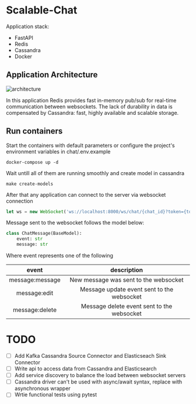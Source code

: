 # Scalable-Chat

Application stack:

* FastAPI
* Redis
* Cassandra
* Docker


## Application Architecture
![architecture](https://uc583fcec2add7a8da090f32d27c.previews.dropboxusercontent.com/p/thumb/ABzfENvKKPBKt_f0Labt3VLgHz64WMKnB1eLR-WOQ0kvTAaDsMo5VPjAJ91Bl7KmTzFlT-E2Gb0nVC6N2fA0SQxAsO2pX4QVDMO_ScLPrRlMkceX-7sJfORkxoQEbVdlNX8bLD8u6y62YYMaf6oCIuSGxXJEdvOEMyswuRqGIUujXk9mCB66hCHg2NZb166AEiIdAmMK_sIWMX5JMQeDosk55t_TMFZDX8SZnFlesq4zSpwaVPYr_wG9aN_ViKS93la-Th_mX9ZfGCJmxNjFOc7s1vF-K23wQTfiKb8lGBqZV4Q8zi_dQr6COo49-rf2hTCw36IFlkCtOHYZdvYkaK4Hh5whOIWJSJ4m0i1405mPzlUOGFy_urogqNnlt2yO5_GMOPmdwmf5O-Mv_UsvVX4BZKbPtorOQWVUnPNuW43qPw/p.png)

In this application Redis provides fast in-memory pub/sub for real-time communication between websockets. The lack of durability in data is compensated by Cassandra: fast, highly available and scalable storage.


## Run containers
Start the containers with default parameters or configure the project's environment variables in chat/.env.example
```
docker-compose up -d
```
Wait untill all of them are running smoothly and create model in cassandra
```
make create-models
```

After that any application can connect to the server via websocket connection
```javascript
let ws = new WebSocket('ws://localhost:8000/ws/chat/{chat_id}?token={token}')
```

Message sent to the websocket follows the model below:
```python
class ChatMessage(BaseModel):
    event: str
    message: str
```
Where event represents one of the following

|    **event**    |               **description**              |
|:---------------:|:------------------------------------------:|
| message:message | New message was sent to the websocket      |
| message:edit    | Message update event sent to the websocket |
| message:delete  | Message delete event sent to the websocket |


# TODO

- [ ] Add Kafka Cassandra Source Connector and Elasticseach Sink Connector
- [ ] Write api to access data from Cassandra and Elasticsearch
- [ ] Add service discovery to balance the load between websocket servers
- [ ] Cassandra driver can't be used with async/await syntax, replace with asynchronous wrapper
- [ ] Wrtie functional tests using pytest
